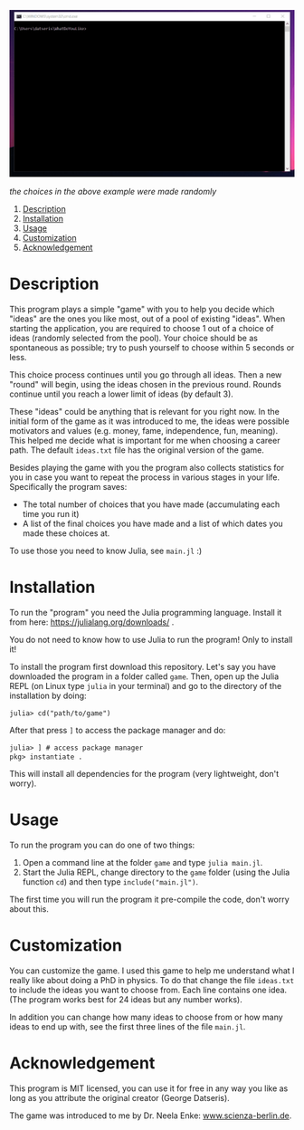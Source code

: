![example of the program](example.gif)

*the choices in the above example were made randomly*

1. [Description](#description)
1. [Installation](#installation)
1. [Usage](#usage)
1. [Customization](#customization)
1. [Acknowledgement](#acknowledgement)

# Description

This program plays a simple "game" with you to help you decide which "ideas" are the ones you like most, out of a pool of existing "ideas". When starting the application, you are required to choose 1 out of a choice of ideas (randomly selected from the pool). Your choice should be as spontaneous as possible; try to push yourself to choose within 5 seconds or less.

This choice process continues until you go through all ideas. Then a new "round" will begin, using the ideas chosen in the previous round. Rounds continue until you reach a lower limit of ideas (by default 3).

These "ideas" could be anything that is relevant for you right now. In the initial form of the game as it was introduced to me, the ideas were possible motivators and values (e.g. money, fame, independence, fun, meaning). This helped me decide what is important for me when choosing a career path. The default `ideas.txt` file has the original version of the game.

Besides playing the game with you the program also collects statistics for you in case you want to repeat the process in various stages in your life. Specifically the program saves:

* The total number of choices that you have made (accumulating each time you run it)
* A list of the final choices you have made and a list of which dates you made these choices at.

To use those you need to know Julia, see `main.jl` :)

# Installation
To run the "program" you need the Julia programming language. Install it from here: https://julialang.org/downloads/ .

You do not need to know how to use Julia to run the program! Only to install it!

To install the program first download this repository. Let's say you have downloaded the program in a folder called `game`. Then, open up the Julia REPL (on Linux type `julia` in your terminal) and go to the directory of the installation by doing:
```
julia> cd("path/to/game")
```
After that press `]` to access the package manager and do:
```
julia> ] # access package manager
pkg> instantiate .
```
This will install all dependencies for the program (very lightweight, don't worry).

# Usage

To run the program you can do one of two things:

1. Open a command line at the folder `game` and type `julia main.jl`.
2. Start the Julia REPL, change directory to the `game` folder (using the Julia function `cd`) and then type `include("main.jl")`.

The first time you will run the program it pre-compile the code, don't worry about this.

# Customization

You can customize the game. I used this game to help me understand what I really like about doing a PhD in physics. To do that change the file `ideas.txt` to include the ideas you want to choose from. Each line contains one idea. (The program works best for 24 ideas but any number works).

In addition you can change how many ideas to choose from or how many ideas to end up with, see the first three lines of the file `main.jl`.

# Acknowledgement
This program is MIT licensed, you can use it for free in any way you like as long as you attribute the original creator (George Datseris).

The game was introduced to me by Dr. Neela Enke: www.scienza-berlin.de.
